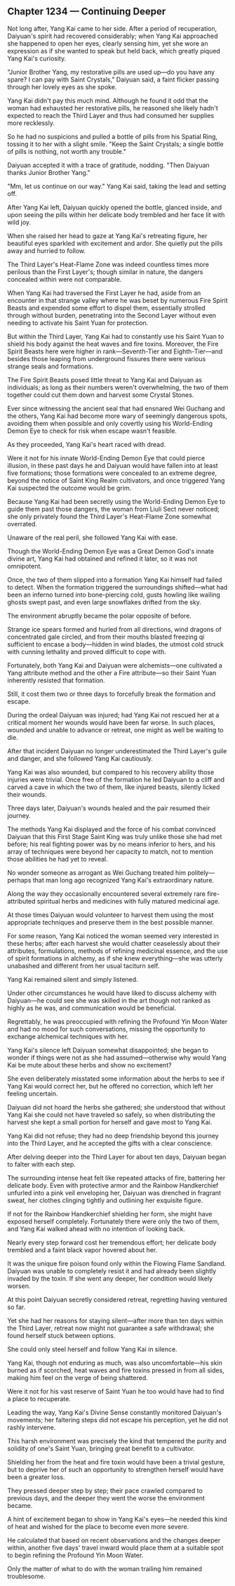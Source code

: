 ## Chapter 1234 — Continuing Deeper

Not long after, Yang Kai came to her side. After a period of recuperation, Daiyuan's spirit had recovered considerably; when Yang Kai approached she happened to open her eyes, clearly sensing him, yet she wore an expression as if she wanted to speak but held back, which greatly piqued Yang Kai's curiosity.

"Junior Brother Yang, my restorative pills are used up—do you have any spare? I can pay with Saint Crystals," Daiyuan said, a faint flicker passing through her lovely eyes as she spoke.

Yang Kai didn't pay this much mind. Although he found it odd that the woman had exhausted her restorative pills, he reasoned she likely hadn't expected to reach the Third Layer and thus had consumed her supplies more recklessly.

So he had no suspicions and pulled a bottle of pills from his Spatial Ring, tossing it to her with a slight smile. "Keep the Saint Crystals; a single bottle of pills is nothing, not worth any trouble."

Daiyuan accepted it with a trace of gratitude, nodding. "Then Daiyuan thanks Junior Brother Yang."

"Mm, let us continue on our way." Yang Kai said, taking the lead and setting off.

After Yang Kai left, Daiyuan quickly opened the bottle, glanced inside, and upon seeing the pills within her delicate body trembled and her face lit with wild joy.

When she raised her head to gaze at Yang Kai's retreating figure, her beautiful eyes sparkled with excitement and ardor. She quietly put the pills away and hurried to follow.

The Third Layer's Heat-Flame Zone was indeed countless times more perilous than the First Layer's; though similar in nature, the dangers concealed within were not comparable.

When Yang Kai had traversed the First Layer he had, aside from an encounter in that strange valley where he was beset by numerous Fire Spirit Beasts and expended some effort to dispel them, essentially strolled through without burden, penetrating into the Second Layer without even needing to activate his Saint Yuan for protection.

But within the Third Layer, Yang Kai had to constantly use his Saint Yuan to shield his body against the heat waves and fire toxins. Moreover, the Fire Spirit Beasts here were higher in rank—Seventh-Tier and Eighth-Tier—and besides those leaping from underground fissures there were various strange seals and formations.

The Fire Spirit Beasts posed little threat to Yang Kai and Daiyuan as individuals; as long as their numbers weren't overwhelming, the two of them together could cut them down and harvest some Crystal Stones.

Ever since witnessing the ancient seal that had ensnared Wei Guchang and the others, Yang Kai had become more wary of seemingly dangerous spots, avoiding them when possible and only covertly using his World-Ending Demon Eye to check for risk when escape wasn't feasible.

As they proceeded, Yang Kai's heart raced with dread.

Were it not for his innate World-Ending Demon Eye that could pierce illusion, in these past days he and Daiyuan would have fallen into at least five formations; those formations were concealed to an extreme degree, beyond the notice of Saint King Realm cultivators, and once triggered Yang Kai suspected the outcome would be grim.

Because Yang Kai had been secretly using the World-Ending Demon Eye to guide them past those dangers, the woman from Liuli Sect never noticed; she only privately found the Third Layer's Heat-Flame Zone somewhat overrated.

Unaware of the real peril, she followed Yang Kai with ease.

Though the World-Ending Demon Eye was a Great Demon God's innate divine art, Yang Kai had obtained and refined it later, so it was not omnipotent.

Once, the two of them slipped into a formation Yang Kai himself had failed to detect. When the formation triggered the surroundings shifted—what had been an inferno turned into bone-piercing cold, gusts howling like wailing ghosts swept past, and even large snowflakes drifted from the sky.

The environment abruptly became the polar opposite of before.

Strange ice spears formed and hurled from all directions, wind dragons of concentrated gale circled, and from their mouths blasted freezing qi sufficient to encase a body—hidden in wind blades, the utmost cold struck with cunning lethality and proved difficult to cope with.

Fortunately, both Yang Kai and Daiyuan were alchemists—one cultivated a Yang attribute method and the other a Fire attribute—so their Saint Yuan inherently resisted that formation.

Still, it cost them two or three days to forcefully break the formation and escape.

During the ordeal Daiyuan was injured; had Yang Kai not rescued her at a critical moment her wounds would have been far worse. In such places, wounded and unable to advance or retreat, one might as well be waiting to die.

After that incident Daiyuan no longer underestimated the Third Layer's guile and danger, and she followed Yang Kai cautiously.

Yang Kai was also wounded, but compared to his recovery ability those injuries were trivial. Once free of the formation he led Daiyuan to a cliff and carved a cave in which the two of them, like injured beasts, silently licked their wounds.

Three days later, Daiyuan's wounds healed and the pair resumed their journey.

The methods Yang Kai displayed and the force of his combat convinced Daiyuan that this First Stage Saint King was truly unlike those she had met before; his real fighting power was by no means inferior to hers, and his array of techniques were beyond her capacity to match, not to mention those abilities he had yet to reveal.

No wonder someone as arrogant as Wei Guchang treated him politely—perhaps that man long ago recognized Yang Kai's extraordinary nature.

Along the way they occasionally encountered several extremely rare fire-attributed spiritual herbs and medicines with fully matured medicinal age.

At those times Daiyuan would volunteer to harvest them using the most appropriate techniques and preserve them in the best possible manner.

For some reason, Yang Kai noticed the woman seemed very interested in these herbs; after each harvest she would chatter ceaselessly about their attributes, formulations, methods of refining medicinal essence, and the use of spirit formations in alchemy, as if she knew everything—she was utterly unabashed and different from her usual taciturn self.

Yang Kai remained silent and simply listened.

Under other circumstances he would have liked to discuss alchemy with Daiyuan—he could see she was skilled in the art though not ranked as highly as he was, and communication would be beneficial.

Regrettably, he was preoccupied with refining the Profound Yin Moon Water and had no mood for such conversations, missing the opportunity to exchange alchemical techniques with her.

Yang Kai's silence left Daiyuan somewhat disappointed; she began to wonder if things were not as she had assumed—otherwise why would Yang Kai be mute about these herbs and show no excitement?

She even deliberately misstated some information about the herbs to see if Yang Kai would correct her, but he offered no correction, which left her feeling uncertain.

Daiyuan did not hoard the herbs she gathered; she understood that without Yang Kai she could not have traveled so safely, so when distributing the harvest she kept a small portion for herself and gave most to Yang Kai.

Yang Kai did not refuse; they had no deep friendship beyond this journey into the Third Layer, and he accepted the gifts with a clear conscience.

After delving deeper into the Third Layer for about ten days, Daiyuan began to falter with each step.

The surrounding intense heat felt like repeated attacks of fire, battering her delicate body. Even with protective armor and the Rainbow Handkerchief unfurled into a pink veil enveloping her, Daiyuan was drenched in fragrant sweat, her clothes clinging tightly and outlining her exquisite figure.

If not for the Rainbow Handkerchief shielding her form, she might have exposed herself completely. Fortunately there were only the two of them, and Yang Kai walked ahead with no intention of looking back.

Nearly every step forward cost her tremendous effort; her delicate body trembled and a faint black vapor hovered about her.

It was the unique fire poison found only within the Flowing Flame Sandland. Daiyuan was unable to completely resist it and had already been slightly invaded by the toxin. If she went any deeper, her condition would likely worsen.

At this point Daiyuan secretly considered retreat, regretting having ventured so far.

Yet she had her reasons for staying silent—after more than ten days within the Third Layer, retreat now might not guarantee a safe withdrawal; she found herself stuck between options.

She could only steel herself and follow Yang Kai in silence.

Yang Kai, though not enduring as much, was also uncomfortable—his skin burned as if scorched, heat waves and fire toxins pressed in from all sides, making him feel on the verge of being shattered.

Were it not for his vast reserve of Saint Yuan he too would have had to find a place to recuperate.

Leading the way, Yang Kai's Divine Sense constantly monitored Daiyuan's movements; her faltering steps did not escape his perception, yet he did not rashly intervene.

This harsh environment was precisely the kind that tempered the purity and solidity of one's Saint Yuan, bringing great benefit to a cultivator.

Shielding her from the heat and fire toxin would have been a trivial gesture, but to deprive her of such an opportunity to strengthen herself would have been a greater loss.

They pressed deeper step by step; their pace crawled compared to previous days, and the deeper they went the worse the environment became.

A hint of excitement began to show in Yang Kai's eyes—he needed this kind of heat and wished for the place to become even more severe.

He calculated that based on recent observations and the changes deeper within, another five days' travel inward would place them at a suitable spot to begin refining the Profound Yin Moon Water.

Only the matter of what to do with the woman trailing him remained troublesome.